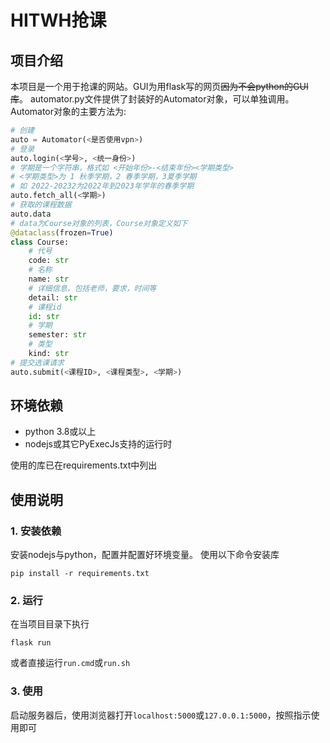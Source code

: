 # HITWH抢课

## 项目介绍

本项目是一个用于抢课的网站。GUI为用flask写的网页~~因为不会python的GUI库~~。
automator.py文件提供了封装好的Automator对象，可以单独调用。
Automator对象的主要方法为:

```python
# 创建
auto = Automator(<是否使用vpn>)
# 登录
auto.login(<学号>, <统一身份>)
# 学期是一个字符串，格式如 <开始年份>-<结束年份><学期类型>
# <学期类型>为 1 秋季学期，2 春季学期，3夏季学期
# 如 2022-20232为2022年到2023年学年的春季学期
auto.fetch_all(<学期>)
# 获取的课程数据
auto.data
# data为Course对象的列表，Course对象定义如下
@dataclass(frozen=True)
class Course:
    # 代号
    code: str
    # 名称
    name: str
    # 详细信息，包括老师，要求，时间等
    detail: str
    # 课程id
    id: str
    # 学期
    semester: str
    # 类型
    kind: str
# 提交选课请求
auto.submit(<课程ID>, <课程类型>, <学期>)
```

## 环境依赖

- python 3.8或以上
- nodejs或其它PyExecJs支持的运行时

使用的库已在requirements.txt中列出

## 使用说明

### 1. 安装依赖

安装nodejs与python，配置并配置好环境变量。
使用以下命令安装库

```shell
pip install -r requirements.txt
```

### 2. 运行

在当项目目录下执行

```shell
flask run
```

或者直接运行`run.cmd`或`run.sh`

### 3. 使用

启动服务器后，使用浏览器打开`localhost:5000`或`127.0.0.1:5000`，按照指示使用即可
